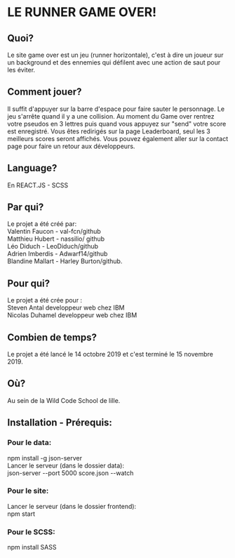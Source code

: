 # LE RUNNER GAME OVER!

## Quoi? 
Le site game over est un jeu (runner horizontale), c'est à dire un joueur sur un background et des ennemies qui défilent avec une action de saut pour les éviter. 

## Comment jouer? 
Il suffit d'appuyer sur la barre d'espace pour faire sauter le personnage. Le jeu s'arrête quand il y a une collision. Au moment du Game over rentrez votre pseudos en 3 lettres puis quand vous appuyez sur "send" votre score est enregistré. Vous êtes redirigés sur la page Leaderboard, seul les 3 meilleurs scores seront affichés. Vous pouvez également aller sur la contact page pour faire un retour aux développeurs. 

## Language? 
En REACT.JS - SCSS

## Par qui? 
Le projet a été créé par: <br/>
Valentin Faucon - val-fcn/github<br/>
Matthieu Hubert - nassilio/ github<br/>
Léo Diduch - LeoDiduch/github<br/>
Adrien Imberdis - Adwarf14/github<br/>
Blandine Mallart - Harley Burton/github.

## Pour qui? 
Le projet a été crée pour : <br/>
Steven Antal developpeur web chez IBM <br/>
Nicolas Duhamel developpeur web chez IBM

## Combien de temps? 
Le projet a été lancé le 14 octobre 2019 et c'est terminé le 15 novembre 2019.

## Où? 
Au sein de la Wild Code School de lille.

## Installation - Prérequis:
### Pour le data:
npm install -g json-server <br/>
Lancer le serveur (dans le dossier data): <br/>
json-server --port 5000 score.json --watch 


### Pour le site:
Lancer le serveur (dans le dossier frontend):<br/>
npm start

### Pour le SCSS:
npm install SASS

